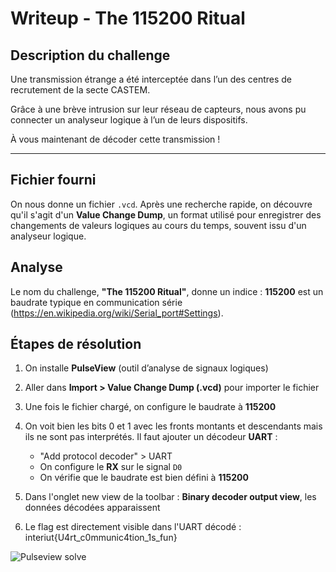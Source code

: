 # Writeup - The 115200 Ritual

## Description du challenge

Une transmission étrange a été interceptée dans l’un des centres de recrutement de la secte CASTEM.

Grâce à une brève intrusion sur leur réseau de capteurs, nous avons pu connecter un analyseur logique à l’un de leurs dispositifs.

À vous maintenant de décoder cette transmission !

---

## Fichier fourni

On nous donne un fichier `.vcd`. Après une recherche rapide, on découvre qu'il s'agit d'un **Value Change Dump**, un format utilisé pour enregistrer des changements de valeurs logiques au cours du temps, souvent issu d'un analyseur logique.

## Analyse

Le nom du challenge, **"The 115200 Ritual"**, donne un indice : **115200** est un baudrate typique en communication série (https://en.wikipedia.org/wiki/Serial_port#Settings).

## Étapes de résolution

1. On installe **PulseView** (outil d’analyse de signaux logiques)

2. Aller dans **Import > Value Change Dump (.vcd)** pour importer le fichier

3. Une fois le fichier chargé, on configure le baudrate à **115200**

4. On voit bien les bits 0 et 1 avec les fronts montants et descendants mais ils ne sont pas interprétés. Il faut ajouter un décodeur **UART** :
   - "Add protocol decoder" > UART
   - On configure le **RX** sur le signal `D0`
   - On vérifie que le baudrate est bien défini à **115200**

5. Dans l'onglet new view de la toolbar : **Binary decoder output view**, les données décodées apparaissent

6. Le flag est directement visible dans l'UART décodé : interiut{U4rt_c0mmunic4tion_1s_fun} 

![Pulseview solve](/challmaking/interiut2025/the_115200_ritual/solve)
